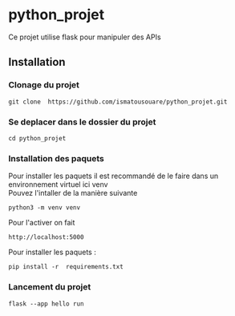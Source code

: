 # python_projet
Ce projet utilise flask pour manipuler des APIs 

## Installation 
### Clonage du projet
```
git clone  https://github.com/ismatousouare/python_projet.git
```
### Se deplacer dans le dossier du projet
```
cd python_projet
```
### Installation des paquets 
Pour installer les paquets il est recommandé de le faire dans un environnement virtuel ici venv  
Pouvez l'intaller de la manière suivante 
```
python3 -m venv venv 
```
Pour l'activer on fait
```
http://localhost:5000

```
Pour installer les paquets :
```
pip install -r  requirements.txt
``` 
### Lancement du projet
```
flask --app hello run  
```

